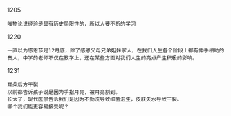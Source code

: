 1205
    
    唯物论说经验是具有历史局限性的，所以人要不断的学习

1220

    一直以为感恩节是12月底，除了感恩父母兄弟姐妹家人，在我们人生各个阶段上都有伸手相助的贵人，中学的老师不仅在教学上，还在某些方面对我们人生的亮点产生积极的影响。


1231

    耳朵后方干裂
    以前都告诉孩子说是因为手指月亮，被月亮割到。
    长大了，现代医学告诉我们是因为不勤洗导致细菌滋生，皮肤失水导致干裂。
    哪个我们能更容易接受呢？

